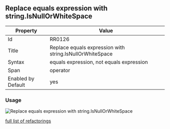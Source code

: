 ## Replace equals expression with string.IsNullOrWhiteSpace

Property | Value
--- | --- 
Id | RR0126
Title | Replace equals expression with string\.IsNullOrWhiteSpace
Syntax | equals expression, not equals expression
Span | operator
Enabled by Default | yes

### Usage

![Replace equals expression with string\.IsNullOrWhiteSpace](../../images/refactorings/ReplaceEqualsExpressionWithStringIsNullOrWhiteSpace.png)

[full list of refactorings](Refactorings.md)
